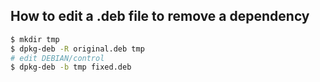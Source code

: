 How to edit a .deb file to remove a dependency
----------------------------------------------

```bash
$ mkdir tmp
$ dpkg-deb -R original.deb tmp
# edit DEBIAN/control
$ dpkg-deb -b tmp fixed.deb
```
